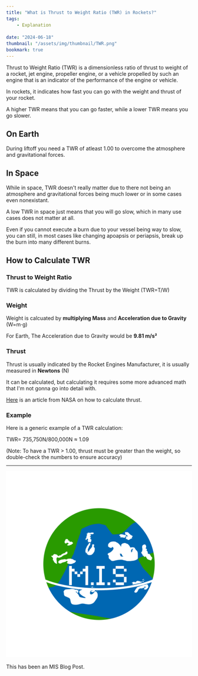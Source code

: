 ```yaml
---
title: "What is Thrust to Weight Ratio (TWR) in Rockets?"
tags:
    - Explanation

date: "2024-06-18"
thumbnail: "/assets/img/thumbnail/TWR.png"
bookmark: true
---
```


Thrust to Weight Ratio (TWR) is a dimensionless ratio of thrust to weight of a rocket, jet engine, propeller engine, or a vehicle propelled by such an engine that is an indicator of the performance of the engine or vehicle.

In rockets, it indicates how fast you can go with the weight and thrust of your rocket.

A higher TWR means that you can go faster, while a lower TWR means you go slower.

## On Earth

During liftoff you need a TWR of atleast 1.00 to overcome the atmosphere and gravitational forces.

## In Space

While in space, TWR doesn't really matter due to there not being an atmosphere and gravitational forces being much lower or in some cases even nonexistant.

A low TWR in space just means that you will go slow, which in many use cases does not matter at all.

Even if you cannot execute a burn due to your vessel being way to slow, you can still, in most cases like changing apoapsis or periapsis, break up the burn into many different burns.

## How to Calculate TWR

### Thrust to Weight Ratio

TWR is calculated by dividing the Thrust by the Weight (TWR=T/W)

### Weight

Weight is calcuated by **multiplying Mass** and **Acceleration due to Gravity** (W=m⋅g)

For Earth, The Acceleration due to Gravity would be **9.81 m/s²**

### Thrust

Thrust is usually indicated by the Rocket Engines Manufacturer, it is usually measured in **Newtons** (N)

It can be calculated, but calculating it requires some more advanced math that I'm not gonna go into detail with.

[Here](https://www.grc.nasa.gov/WWW/k-12/airplane/rktthsum.html) is an article from NASA on how to calculate thrust.

### Example

Here is a generic example of a TWR calculation:

TWR= 735,750N/800,000N ≈ 1.09

(Note: To have a TWR > 1.00, thrust must be greater than the weight, so double-check the numbers to ensure accuracy)

---

![MIS Logo](/assets/miko.png)

This has been an MIS Blog Post.
